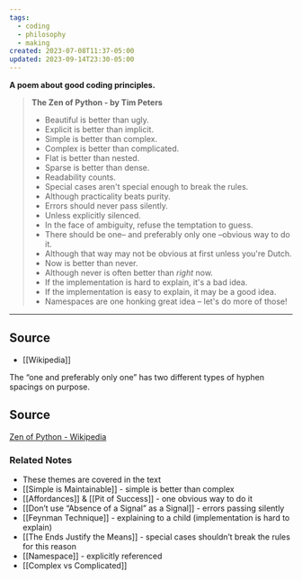 ```yaml
---
tags:
  - coding
  - philosophy
  - making
created: 2023-07-08T11:37-05:00
updated: 2023-09-14T23:30-05:00
---
```

**A poem about good coding principles.**

> **The Zen of Python - by Tim Peters**
> 
> - Beautiful is better than ugly.
> - Explicit is better than implicit.
> - Simple is better than complex.
> - Complex is better than complicated.
> - Flat is better than nested.
> - Sparse is better than dense.
> - Readability counts.
> - Special cases aren't special enough to break the rules.
> - Although practicality beats purity.
> - Errors should never pass silently.
> - Unless explicitly silenced.
> - In the face of ambiguity, refuse the temptation to guess.
> - There should be one– and preferably only one –obvious way to do it.
> - Although that way may not be obvious at first unless you're Dutch.
> - Now is better than never.
> - Although never is often better than *right* now.
> - If the implementation is hard to explain, it's a bad idea.
> - If the implementation is easy to explain, it may be a good idea.
> - Namespaces are one honking great idea – let's do more of those!

---

## Source
- [[Wikipedia]]

The “one and preferably only one” has two different types of hyphen spacings on purpose. 

## Source

[Zen of Python - Wikipedia](https://en.wikipedia.org/wiki/Zen_of_Python)

### Related Notes
- These themes are covered in the text 
- [[Simple is Maintainable]] - simple is better than complex
- [[Affordances]] & [[Pit of Success]] - one obvious way to do it
- [[Don’t use “Absence of a Signal” as a Signal]] - errors passing silently
- [[Feynman Technique]] - explaining to a child (implementation is hard to explain)
- [[The Ends Justify the Means]]  - special cases shouldn’t break the rules for this reason
- [[Namespace]] - explicitly referenced
- [[Complex vs Complicated]]